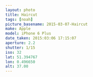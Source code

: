```yaml
---
layout: photo
title: Haircut
tags: [noah]
picture_basename: 2015-03-07-Haircut
make: Apple
model: iPhone 6 Plus
date_taken: 2015:03:06 17:15:07
aperture: 2.2
shutter: 1/15
iso: 32
lat: 51.394767
lon: 0.496650
alt: 37.00
---
```



